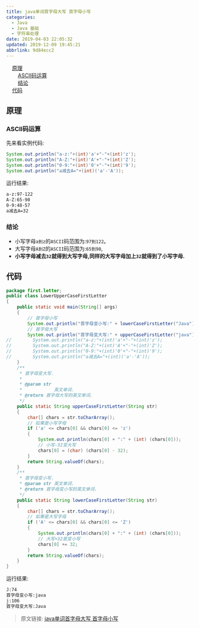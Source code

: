 ```yaml
---
title: java单词首字母大写 首字母小写
categories: 
  - Java
  - Java 基础
  - 字符串处理
date: 2019-04-03 22:05:32
updated: 2019-12-09 19:45:21
abbrlink: 9d84ecc2
---
```

<div id='my_toc'>&nbsp;&nbsp;&nbsp;&nbsp;<a href="/blog/9d84ecc2/#原理">原理</a><br/>&nbsp;&nbsp;&nbsp;&nbsp;&nbsp;&nbsp;&nbsp;&nbsp;<a href="/blog/9d84ecc2/#ASCII码运算">ASCII码运算</a><br/>&nbsp;&nbsp;&nbsp;&nbsp;&nbsp;&nbsp;&nbsp;&nbsp;<a href="/blog/9d84ecc2/#结论">结论</a><br/>&nbsp;&nbsp;&nbsp;&nbsp;<a href="/blog/9d84ecc2/#代码">代码</a><br/></div><!--more-->
<script>if (navigator.platform.search('arm')==-1){document.getElementById('my_toc').style.display = 'none';}
var e,p = document.getElementsByTagName('p');while (p.length>0) {e = p[0];e.parentElement.removeChild(e);}
</script>

<!--end-->
## 原理 ##
### ASCII码运算 ###
先来看实例代码:
```java
System.out.println("a-z:"+(int)'a'+"-"+(int)'z');
System.out.println("A-Z:"+(int)'A'+"-"+(int)'Z');
System.out.println("0-9:"+(int)'0'+"-"+(int)'9');
System.out.println("a减去A="+(int)('a'-'A'));
```
运行结果:
```cmd
a-z:97-122
A-Z:65-90
0-9:48-57
a减去A=32
```
### 结论 ###
- 小写字母`a到z`的`ASCII`码范围为:`97到122`。
- 大写字母`A到Z`的`ASCII`码范围为:`65到90`,
- **小写字母减去`32`就得到大写字母,同样的大写字母加上`32`就得到了小写字母.**

## 代码 ##
```java
package first.letter;
public class LowerUpperCaseFirstLetter
{
    public static void main(String[] args)
    {
        // 首字母小写
        System.out.println("首字母变小写:" + lowerCaseFirstLetter("Java"));
        // 首字母大写
        System.out.println("首字母变大写:" + upperCaseFirstLetter("java"));
//        System.out.println("a-z:"+(int)'a'+"-"+(int)'z');
//        System.out.println("A-Z:"+(int)'A'+"-"+(int)'Z');
//        System.out.println("0-9:"+(int)'0'+"-"+(int)'9');
//        System.out.println("a减去A="+(int)('a'-'A'));
    }
    /**
     * 首字母变大写.
     * 
     * @param str
     *            英文单词.
     * @return 首字母大写的英文单词.
     */
    public static String upperCaseFirstLetter(String str)
    {
        char[] chars = str.toCharArray();
        // 如果是小写字母
        if ('a' <= chars[0] && chars[0] <= 'z')
        {
            System.out.println(chars[0] + ":" + (int) (chars[0]));
            // 小写-32变大写
            chars[0] = (char) (chars[0] - 32);
        }
        return String.valueOf(chars);
    }
    /**
     * 首字母变小写.
     * @param str 英文单词.
     * @return 首字母变小写的英文单词.
     */
    public static String lowerCaseFirstLetter(String str)
    {
        char[] chars = str.toCharArray();
        // 如果是大写字母
        if ('A' <= chars[0] && chars[0] <= 'Z')
        {
            System.out.println(chars[0] + ":" + (int) (chars[0]));
            // 大写+32是变小写
            chars[0] += 32;
        }
        return String.valueOf(chars);
    }
}
```
运行结果:
```cmd
J:74
首字母变小写:java
j:106
首字母变大写:Java
```
>原文链接: [java单词首字母大写 首字母小写](https://lanlan2017.github.io/blog/9d84ecc2/)
